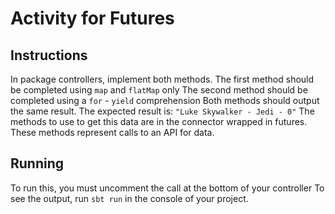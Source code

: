 # Activity for Futures

## Instructions

In package controllers, implement both methods.
The first method should be completed using `map` and `flatMap` only
The second method should be completed using a `for` - `yield` comprehension
Both methods should output the same result.
The expected result is: `"Luke Skywalker - Jedi - 0"`
The methods to use to get this data are in the connector wrapped in futures. These methods represent calls to an API for data.

## Running
To run this, you must uncomment the call at the bottom of your controller
To see the output, run `sbt run` in the console of your project.
